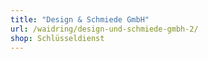 ```yaml
---
title: "Design & Schmiede GmbH"
url: /waidring/design-und-schmiede-gmbh-2/
shop: Schlüsseldienst
---
```

